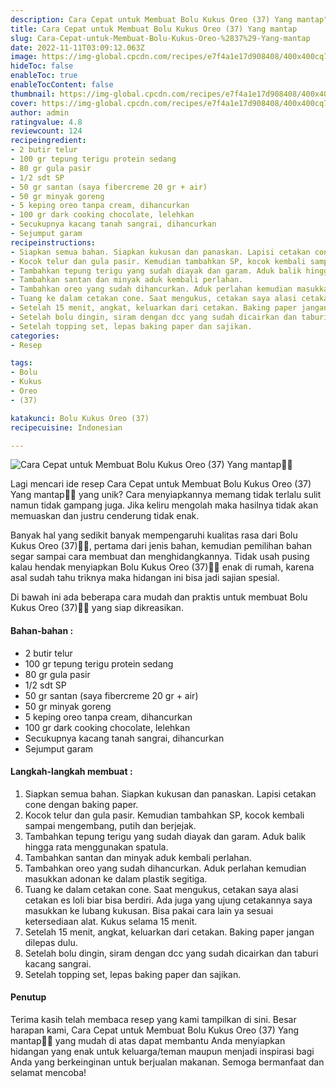 ```yaml
---
description: Cara Cepat untuk Membuat Bolu Kukus Oreo (37) Yang mantap"
title: Cara Cepat untuk Membuat Bolu Kukus Oreo (37) Yang mantap
slug: Cara-Cepat-untuk-Membuat-Bolu-Kukus-Oreo-%2837%29-Yang-mantap
date: 2022-11-11T03:09:12.063Z
image: https://img-global.cpcdn.com/recipes/e7f4a1e17d908408/400x400cq70/photo.jpg
hideToc: false
enableToc: true
enableTocContent: false
thumbnail: https://img-global.cpcdn.com/recipes/e7f4a1e17d908408/400x400cq70/photo.jpg
cover: https://img-global.cpcdn.com/recipes/e7f4a1e17d908408/400x400cq70/photo.jpg
author: admin
ratingvalue: 4.8
reviewcount: 124
recipeingredient:
- 2 butir telur
- 100 gr tepung terigu protein sedang
- 80 gr gula pasir
- 1/2 sdt SP
- 50 gr santan (saya fibercreme 20 gr + air)
- 50 gr minyak goreng
- 5 keping oreo tanpa cream, dihancurkan
- 100 gr dark cooking chocolate, lelehkan
- Secukupnya kacang tanah sangrai, dihancurkan
- Sejumput garam
recipeinstructions:
- Siapkan semua bahan. Siapkan kukusan dan panaskan. Lapisi cetakan cone dengan baking paper.
- Kocok telur dan gula pasir. Kemudian tambahkan SP, kocok kembali sampai mengembang, putih dan berjejak.
- Tambahkan tepung terigu yang sudah diayak dan garam. Aduk balik hingga rata menggunakan spatula.
- Tambahkan santan dan minyak aduk kembali perlahan.
- Tambahkan oreo yang sudah dihancurkan. Aduk perlahan kemudian masukkan adonan ke dalam plastik segitiga.
- Tuang ke dalam cetakan cone. Saat mengukus, cetakan saya alasi cetakan es loli biar bisa berdiri. Ada juga yang ujung cetakannya saya masukkan ke lubang kukusan. Bisa pakai cara lain ya sesuai ketersediaan alat. Kukus selama 15 menit.
- Setelah 15 menit, angkat, keluarkan dari cetakan. Baking paper jangan dilepas dulu.
- Setelah bolu dingin, siram dengan dcc yang sudah dicairkan dan taburi kacang sangrai.
- Setelah topping set, lepas baking paper dan sajikan.
categories:
- Resep

tags:
- Bolu
- Kukus
- Oreo
- (37)

katakunci: Bolu Kukus Oreo (37)
recipecuisine: Indonesian

---
```


![Cara Cepat untuk Membuat Bolu Kukus Oreo (37) Yang mantap👩‍🍳](https://img-global.cpcdn.com/recipes/e7f4a1e17d908408/400x400cq70/photo.jpg)

Lagi mencari ide resep Cara Cepat untuk Membuat Bolu Kukus Oreo (37) Yang mantap👩‍🍳 yang unik? Cara menyiapkannya memang tidak terlalu sulit namun tidak gampang juga. Jika keliru mengolah maka hasilnya tidak akan memuaskan dan justru cenderung tidak enak.

Banyak hal yang sedikit banyak mempengaruhi kualitas rasa dari Bolu Kukus Oreo (37)👩‍🍳, pertama dari jenis bahan, kemudian pemilihan bahan segar sampai cara membuat dan menghidangkannya. Tidak usah pusing kalau hendak menyiapkan Bolu Kukus Oreo (37)👩‍🍳 enak di rumah, karena asal sudah tahu triknya maka hidangan ini bisa jadi sajian spesial.

Di bawah ini ada beberapa cara mudah dan praktis untuk membuat Bolu Kukus Oreo (37)👩‍🍳 yang siap dikreasikan.

<!--inarticleads1-->

#### Bahan-bahan :

- 2 butir telur
- 100 gr tepung terigu protein sedang
- 80 gr gula pasir
- 1/2 sdt SP
- 50 gr santan (saya fibercreme 20 gr + air)
- 50 gr minyak goreng
- 5 keping oreo tanpa cream, dihancurkan
- 100 gr dark cooking chocolate, lelehkan
- Secukupnya kacang tanah sangrai, dihancurkan
- Sejumput garam

<!--inarticleads2-->

#### Langkah-langkah membuat :

1. Siapkan semua bahan. Siapkan kukusan dan panaskan. Lapisi cetakan cone dengan baking paper.
1. Kocok telur dan gula pasir. Kemudian tambahkan SP, kocok kembali sampai mengembang, putih dan berjejak.
1. Tambahkan tepung terigu yang sudah diayak dan garam. Aduk balik hingga rata menggunakan spatula.
1. Tambahkan santan dan minyak aduk kembali perlahan.
1. Tambahkan oreo yang sudah dihancurkan. Aduk perlahan kemudian masukkan adonan ke dalam plastik segitiga.
1. Tuang ke dalam cetakan cone. Saat mengukus, cetakan saya alasi cetakan es loli biar bisa berdiri. Ada juga yang ujung cetakannya saya masukkan ke lubang kukusan. Bisa pakai cara lain ya sesuai ketersediaan alat. Kukus selama 15 menit.
1. Setelah 15 menit, angkat, keluarkan dari cetakan. Baking paper jangan dilepas dulu.
1. Setelah bolu dingin, siram dengan dcc yang sudah dicairkan dan taburi kacang sangrai.
1. Setelah topping set, lepas baking paper dan sajikan.

#### Penutup

Terima kasih telah membaca resep yang kami tampilkan di sini. Besar harapan kami, Cara Cepat untuk Membuat Bolu Kukus Oreo (37) Yang mantap👩‍🍳 yang mudah di atas dapat membantu Anda menyiapkan hidangan yang enak untuk keluarga/teman maupun menjadi inspirasi bagi Anda yang berkeinginan untuk berjualan makanan. Semoga bermanfaat dan selamat mencoba!